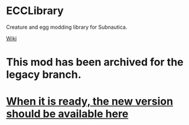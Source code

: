 # ECCLibrary
Creature and egg modding library for Subnautica.

[Wiki](https://github.com/LeeTwentyThree/ECCLibrary/wiki)

# This mod has been archived for the legacy branch.

# [When it is ready, the new version should be available here](https://github.com/LeeTwentyThree/Lee23-SubnauticaMods)
